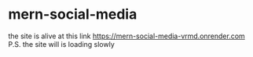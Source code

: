 ﻿# mern-social-media
the site is alive at this link https://mern-social-media-vrmd.onrender.com
P.S. the site will is loading slowly
